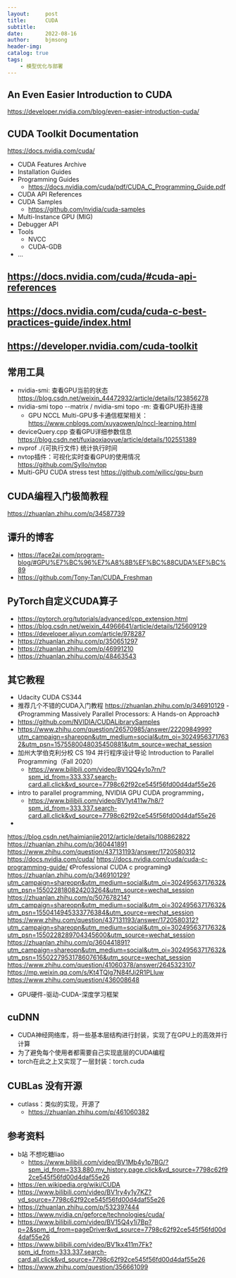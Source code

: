 ```yaml
---
layout:     post
title:      CUDA
subtitle:   
date:       2022-08-16
author:     bjmsong
header-img: 
catalog: true
tags:
    - 模型优化与部署
---
```

## An Even Easier Introduction to CUDA
https://developer.nvidia.com/blog/even-easier-introduction-cuda/

## CUDA Toolkit Documentation
https://docs.nvidia.com/cuda/
- CUDA Features Archive
- Installation Guides
- Programming Guides
    - https://docs.nvidia.com/cuda/pdf/CUDA_C_Programming_Guide.pdf
- CUDA API References
- CUDA Samples
    - https://github.com/nvidia/cuda-samples
- Multi-Instance GPU (MIG)
- Debugger API
- Tools
    + NVCC
    + CUDA-GDB
- ...

## https://docs.nvidia.com/cuda/#cuda-api-references

## https://docs.nvidia.com/cuda/cuda-c-best-practices-guide/index.html

## https://developer.nvidia.com/cuda-toolkit


## 常用工具
- nvidia-smi: 查看GPU当前的状态
https://blog.csdn.net/weixin_44472932/article/details/123856278
- nvidia-smi topo --matrix / nvidia-smi topo -m: 查看GPU拓扑连接
    - GPU NCCL Multi-GPU多卡通信框架相关：
    https://www.cnblogs.com/xuyaowen/p/nccl-learning.html
- deviceQuery.cpp 查看GPU详细参数信息
https://blog.csdn.net/fuxiaoxiaoyue/article/details/102551389
- nvprof ./{可执行文件} 统计执行时间
- nvtop插件：可视化实时查看GPU的使用情况
https://github.com/Syllo/nvtop
- Multi-GPU CUDA stress test
https://github.com/wilicc/gpu-burn

## CUDA编程入门极简教程
https://zhuanlan.zhihu.com/p/34587739

## 谭升的博客
- https://face2ai.com/program-blog/#GPU%E7%BC%96%E7%A8%8B%EF%BC%88CUDA%EF%BC%89
- https://github.com/Tony-Tan/CUDA_Freshman

## PyTorch自定义CUDA算子
- https://pytorch.org/tutorials/advanced/cpp_extension.html
- https://blog.csdn.net/weixin_44966641/article/details/125609129
- https://developer.aliyun.com/article/978287
- https://zhuanlan.zhihu.com/p/350651297
- https://zhuanlan.zhihu.com/p/46991210
- https://zhuanlan.zhihu.com/p/48463543


## 其它教程
- Udacity CUDA CS344
- 推荐几个不错的CUDA入门教程
https://zhuanlan.zhihu.com/p/346910129
-《Programming Massively Parallel Processors: A Hands-on Approach》
- https://github.com/NVIDIA/CUDALibrarySamples
- https://www.zhihu.com/question/26570985/answer/2220984999?utm_campaign=shareopn&utm_medium=social&utm_oi=30249563717632&utm_psn=1575580048035450881&utm_source=wechat_session
- 加州大学伯克利分校 CS 194 并行程序设计导论 Introduction to Parallel Programming（Fall 2020）
    - https://www.bilibili.com/video/BV1QQ4y1o7rn/?spm_id_from=333.337.search-card.all.click&vd_source=7798c62f92ce545f56fd00d4daf55e26
- intro to parallel programming, NVIDIA GPU CUDA programming，
    - https://www.bilibili.com/video/BV1yt411w7h8/?spm_id_from=333.337.search-card.all.click&vd_source=7798c62f92ce545f56fd00d4daf55e26
- 
https://blog.csdn.net/haimianjie2012/article/details/108862822
https://zhuanlan.zhihu.com/p/360441891
https://www.zhihu.com/question/437131193/answer/1720580312
https://docs.nvidia.com/cuda/
https://docs.nvidia.com/cuda/cuda-c-programming-guide/
《Professional CUDA c programing》
https://zhuanlan.zhihu.com/p/346910129?utm_campaign=shareopn&utm_medium=social&utm_oi=30249563717632&utm_psn=1550228180824203264&utm_source=wechat_session
https://zhuanlan.zhihu.com/p/507678214?utm_campaign=shareopn&utm_medium=social&utm_oi=30249563717632&utm_psn=1550414945333776384&utm_source=wechat_session
https://www.zhihu.com/question/437131193/answer/1720580312?utm_campaign=shareopn&utm_medium=social&utm_oi=30249563717632&utm_psn=1550228289704345600&utm_source=wechat_session
https://zhuanlan.zhihu.com/p/360441891?utm_campaign=shareopn&utm_medium=social&utm_oi=30249563717632&utm_psn=1550227953178607616&utm_source=wechat_session
https://www.zhihu.com/question/41060378/answer/2645323107
https://mp.weixin.qq.com/s/Kt4TQlg7N84fJi2R1PLluw
https://www.zhihu.com/question/436008648
- GPU硬件-驱动-CUDA-深度学习框架


## cuDNN
- CUDA神经网络库，将一些基本层结构进行封装，实现了在GPU上的高效并行计算
- 为了避免每个使用者都需要自己实现底层的CUDA编程
- torch在此之上又实现了一层封装：torch.cuda

## CUBLas 没有开源
- cutlass：类似的实现，开源了
    + https://zhuanlan.zhihu.com/p/461060382

## 参考资料
- b站 不想吃糖liao
    + https://www.bilibili.com/video/BV1Mb4y1p7BG/?spm_id_from=333.880.my_history.page.click&vd_source=7798c62f92ce545f56fd00d4daf55e26
- https://en.wikipedia.org/wiki/CUDA
- https://www.bilibili.com/video/BV1ry4y1y7KZ?vd_source=7798c62f92ce545f56fd00d4daf55e26
- https://zhuanlan.zhihu.com/p/532397444
- https://www.nvidia.cn/geforce/technologies/cuda/
- https://www.bilibili.com/video/BV15Q4y1i7Bp?p=2&spm_id_from=pageDriver&vd_source=7798c62f92ce545f56fd00d4daf55e26
- https://www.bilibili.com/video/BV1kx411m7Fk?spm_id_from=333.337.search-card.all.click&vd_source=7798c62f92ce545f56fd00d4daf55e26
- https://www.zhihu.com/question/356661099